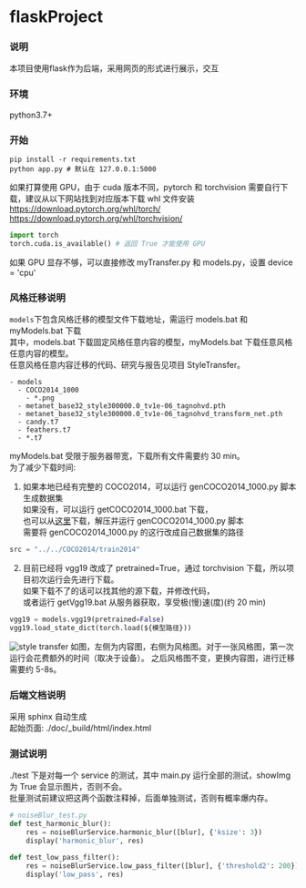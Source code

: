 # flaskProject

### 说明

本项目使用flask作为后端，采用网页的形式进行展示，交互

### 环境

python3.7+

### 开始

```
pip install -r requirements.txt
python app.py # 默认在 127.0.0.1:5000
```
如果打算使用 GPU，由于 cuda 版本不同，pytorch 和 torchvision 需要自行下载，建议从以下网站找到对应版本下载 whl 文件安装 \
https://download.pytorch.org/whl/torch/
https://download.pytorch.org/whl/torchvision/
```python
import torch
torch.cuda.is_available() # 返回 True 才能使用 GPU
```
如果 GPU 显存不够，可以直接修改 myTransfer.py 和 models.py，设置 device = 'cpu'

### 风格迁移说明
<code>models</code>下包含风格迁移的模型文件下载地址，需运行 models.bat 和 myModels.bat 下载 \
其中，models.bat 下载固定风格任意内容的模型，myModels.bat 下载任意风格任意内容的模型。\
任意风格任意内容迁移的代码、研究与报告见项目 StyleTransfer。
```
- models
  - COCO2014_1000
    - *.png
  - metanet_base32_style300000.0_tv1e-06_tagnohvd.pth
  - metanet_base32_style300000.0_tv1e-06_tagnohvd_transform_net.pth
  - candy.t7
  - feathers.t7
  - *.t7
```
myModels.bat 受限于服务器带宽，下载所有文件需要约 30 min。\
为了减少下载时间:
1. 如果本地已经有完整的 COCO2014，可以运行 genCOCO2014_1000.py 脚本生成数据集 \
如果没有，可以运行 getCOCO2014_1000.bat 下载， \
也可以从[这里](http://images.cocodataset.org/zips/train2014.zip)下载，解压并运行 genCOCO2014_1000.py 脚本 \
需要将 genCOCO2014_1000.py 的这行改成自己数据集的路径
```python
src = "../../COCO2014/train2014"
```
2. 目前已经将 vgg19 改成了 pretrained=True，通过 torchvision 下载，所以项目初次运行会先进行下载。 \
如果下载不了的话可以找其他的源下载，并修改代码，\
或者运行 getVgg19.bat 从服务器获取，享受极(慢)速(度)(约 20 min)
```python
vgg19 = models.vgg19(pretrained=False)
vgg19.load_state_dict(torch.load(${模型路径}))
```

![style transfer](./images/style_transfer.png)
如图，左侧为内容图，右侧为风格图。对于一张风格图，第一次运行会花费额外的时间（取决于设备）。
之后风格图不变，更换内容图，进行迁移需要约 5-8s。

### 后端文档说明
采用 sphinx 自动生成 \
起始页面: ./doc/_build/html/index.html

### 测试说明
./test 下是对每一个 service 的测试，其中 main.py 运行全部的测试，showImg 为 True 会显示图片，否则不会。\
批量测试前建议把这两个函数注释掉，后面单独测试，否则有概率爆内存。
```python
# noiseBlur_test.py
def test_harmonic_blur():
    res = noiseBlurService.harmonic_blur([blur], {'ksize': 3})
    display('harmonic_blur', res)

def test_low_pass_filter():
    res = noiseBlurService.low_pass_filter([blur], {'threshold2': 200})
    display('low_pass', res)
```